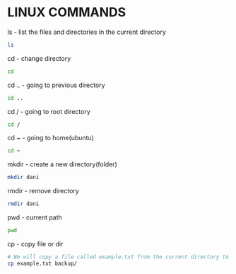 # LINUX COMMANDS

ls - list the files and directories in the current directory
```bash
ls
```

cd - change directory
```bash
cd
```

cd .. - going to previous directory
```bash
cd ..
```

cd / - going to root directory
```bash
cd /
```

cd ~ - going to home(ubuntu)
```bash
cd ~
```

mkdir - create a new directory(folder)
```bash
mkdir dani
```

rmdir - remove directory
```bash
rmdir dani
```

pwd - current path
```bash
pwd
```

cp - copy file or dir
```bash
# We will copy a file called example.txt from the current directory to a directory called backup
cp example.txt backup/
```


